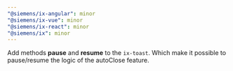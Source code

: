 ```yaml
---
"@siemens/ix-angular": minor
"@siemens/ix-vue": minor
"@siemens/ix-react": minor
"@siemens/ix": minor
---
```


Add methods **pause** and **resume** to the `ix-toast`.
Which make it possible to pause/resume the logic of the autoClose feature.
